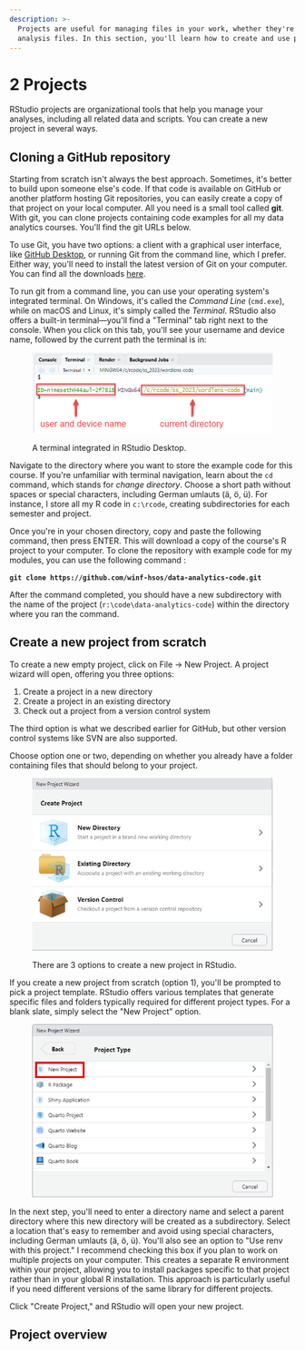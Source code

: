 ```yaml
---
description: >-
  Projects are useful for managing files in your work, whether they're data or
  analysis files. In this section, you'll learn how to create and use projects.
---
```


# 2 Projects

RStudio projects are organizational tools that help you manage your analyses, including all related data and scripts. You can create a new project in several ways.

## Cloning a GitHub repository

Starting from scratch isn't always the best approach. Sometimes, it's better to build upon someone else's code. If that code is available on GitHub or another platform hosting Git repositories, you can easily create a copy of that project on your local computer. All you need is a small tool called **git**. With git, you can clone projects containing code examples for all my data analytics courses. You'll find the git URLs below.

To use Git, you have two options: a client with a graphical user interface, like [GitHub Desktop](https://github.com/apps/desktop), or running Git from the command line, which I prefer. Either way, you'll need to install the latest version of Git on your computer. You can find all the downloads [here](https://git-scm.com/downloads).

To run git from a command line, you can use your operating system's integrated terminal. On Windows, it's called the _Command Line_ (`cmd.exe`), while on macOS and Linux, it's simply called the _Terminal_. RStudio also offers a built-in terminal—you'll find a "Terminal" tab right next to the console. When you click on this tab, you'll see your username and device name, followed by the current path the terminal is in:

<figure><img src="../.gitbook/assets/image (59).png" alt="" width="561"><figcaption><p>A terminal integrated in RStudio Desktop.</p></figcaption></figure>

Navigate to the directory where you want to store the example code for this course. If you're unfamiliar with terminal navigation, learn about the `cd` command, which stands for _change directory_. Choose a short path without spaces or special characters, including German umlauts (ä, ö, ü). For instance, I store all my R code in `c:\rcode`, creating subdirectories for each semester and project.

Once you're in your chosen directory, copy and paste the following command, then press ENTER. This will download a copy of the course's R project to your computer. To clone the repository with example code for my modules, you can use the following command :

<pre><code><strong>git clone https://github.com/winf-hsos/data-analytics-code.git
</strong></code></pre>

After the command completed, you should have a new subdirectory with the name of the project (`r:\code\data-analytics-code`) within the directory where you ran the command.

## Create a new project from scratch

To create a new empty project, click on File → New Project. A project wizard will open, offering you three options:

1. Create a project in a new directory
2. Create a project in an existing directory
3. Check out a project from a version control system

The third option is what we described earlier for GitHub, but other version control systems like SVN are also supported.

Choose option one or two, depending on whether you already have a folder containing files that should belong to your project.

<figure><img src="../.gitbook/assets/image.png" alt="" width="441"><figcaption><p>There are 3 options to create a new project in RStudio.</p></figcaption></figure>

If you create a new project from scratch (option 1), you'll be prompted to pick a project template. RStudio offers various templates that generate specific files and folders typically required for different project types. For a blank slate, simply select the "New Project" option.

<figure><img src="../.gitbook/assets/image (1).png" alt="" width="441"><figcaption></figcaption></figure>

In the next step, you'll need to enter a directory name and select a parent directory where this new directory will be created as a subdirectory. Select a location that's easy to remember and avoid using special characters, including German umlauts (ä, ö, ü). You'll also see an option to "Use renv with this project." I recommend checking this box if you plan to work on multiple projects on your computer. This creates a separate R environment within your project, allowing you to install packages specific to that project rather than in your global R installation. This approach is particularly useful if you need different versions of the same library for different projects.

Click "Create Project," and RStudio will open your new project.

## Project overview

